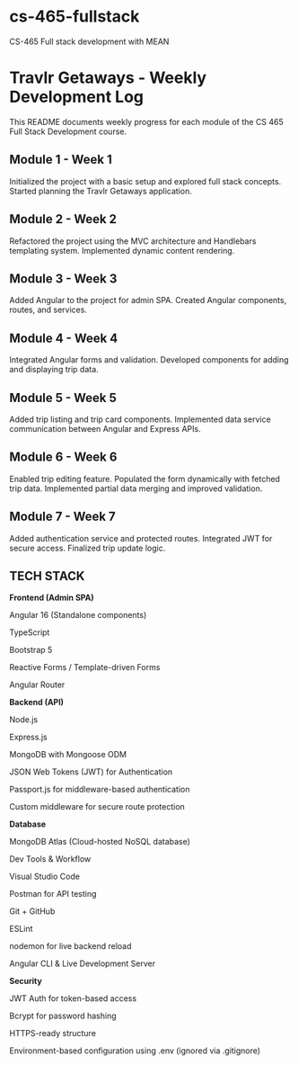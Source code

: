 # cs-465-fullstack
CS-465 Full stack development with MEAN


# Travlr Getaways - Weekly Development Log

This README documents weekly progress for each module of the CS 465 Full Stack Development course.

## Module 1 - Week 1
Initialized the project with a basic setup and explored full stack concepts. Started planning the Travlr Getaways application.

## Module 2 - Week 2
Refactored the project using the MVC architecture and Handlebars templating system. Implemented dynamic content rendering.

## Module 3 - Week 3
Added Angular to the project for admin SPA. Created Angular components, routes, and services.

## Module 4 - Week 4
Integrated Angular forms and validation. Developed components for adding and displaying trip data.

## Module 5 - Week 5
Added trip listing and trip card components. Implemented data service communication between Angular and Express APIs.

## Module 6 - Week 6
Enabled trip editing feature. Populated the form dynamically with fetched trip data. Implemented partial data merging and improved validation.

## Module 7 - Week 7
Added authentication service and protected routes. Integrated JWT for secure access. Finalized trip update logic.

## TECH STACK
**Frontend (Admin SPA)**

Angular 16 (Standalone components)

TypeScript

Bootstrap 5

Reactive Forms / Template-driven Forms

Angular Router

**Backend (API)**

Node.js

Express.js

MongoDB with Mongoose ODM

JSON Web Tokens (JWT) for Authentication

Passport.js for middleware-based authentication

Custom middleware for secure route protection

**Database**

MongoDB Atlas (Cloud-hosted NoSQL database)

Dev Tools & Workflow

Visual Studio Code

Postman for API testing

Git + GitHub

ESLint

nodemon for live backend reload

Angular CLI & Live Development Server

**Security**

JWT Auth for token-based access

Bcrypt for password hashing

HTTPS-ready structure

Environment-based configuration using .env (ignored via .gitignore)
